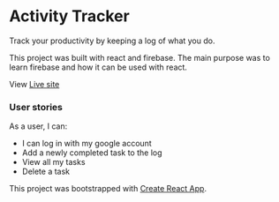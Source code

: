 # Activity Tracker

Track your productivity by keeping a log of what you do. 

This project was built with react and firebase. The main purpose was to learn firebase and how it can be used with react.

View [Live site](https://laide-activity-tracker.herokuapp.com/)

### User stories

As a user, I can:
- I can log in with my google account
- Add a newly completed task to the log
- View all my tasks
- Delete a task


This project was bootstrapped with [Create React App](https://github.com/facebookincubator/create-react-app).
